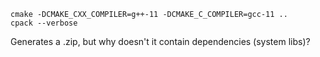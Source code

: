 ```
cmake -DCMAKE_CXX_COMPILER=g++-11 -DCMAKE_C_COMPILER=gcc-11 ..
cpack --verbose 
```

Generates a .zip, but why doesn't it contain dependencies (system libs)?